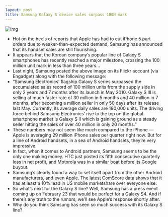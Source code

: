```yaml
---
layout: post
title: Samsung Galaxy S device sales surpass 100M mark
---
```

![img](http://media.idownloadblog.com/wp-content/uploads/2013/01/samsung-100-million.jpg)
* Hot on the heels of reports that Apple has had to cut iPhone 5 part orders due to weaker-than-expected demand, Samsung has announced that its handset sales are still flourishing.
* It appears that the Korean company’s popular line of Galaxy S smartphones has recently reached a major milestone, crossing the 100 million unit mark in less than three years…
* Last night, Samsung posted the above image on its Flickr account (via Engadget) along with the following message:
* “Samsung Electronics’ flagship Galaxy S series surpassed the accumulated sales record of 100 million units from the supply side in only 2 years and 7 months after its launch in May 2010. Galaxy S III is selling at much faster rate of 30 million in 5 months and 40 million in 7 months, after becoming a million seller in only 50 days after its release last May. Currently, its average daily sales are 190,000 units. The driving force behind Samsung Electronics’ rise to the top on the global smartphone market is Galaxy S II which is gaining ground as a steady seller hitting the sales of over 40 million in only 20 months.”
* These numbers may not seem like much compared to the iPhone — Apple is averaging 29 million iPhone sales per quarter right now. But for a line of Android handsets, in a sea of Android handsets, they’re very impressive.
* In fact, when it comes to Android partners, Samsung seems to be the only one making money. HTC just posted its fifth consecutive quarterly loss in net profit, and Motorola was in a similar boat before its Google buyout.
* Samsung’s clearly found a way to set itself apart from the other Android manufacturers, and even Apple. The latest ComScore data shows that it has at least a 10% lead in US mobile marketshare over everyone else.
* So what’s next for the Galaxy S line? Well, Samsung has a press event coming up on February 23 that would be perfect for a Galaxy S4. And if there’s any truth to the rumors, we’ll see Apple’s response shortly after.
* Why do you think Samsung has seen so much success with its Galaxy S line?

